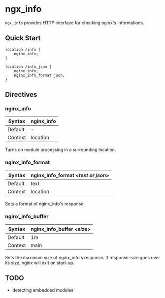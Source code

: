 # ngx_info

`ngx_info` provides HTTP interface for checking nginx's informations.

## Quick Start

```nginx
location /info {
    nginx_info;
}

location /info_json {
    nginx_info;
    nginx_info_format json;
}
```

## Directives

### nginx_info

|Syntax |nginx_info|
|-------|--------|
|Default|-|
|Context|location|

Turns on module processing in a surrounding location.

### nginx_info_format

|Syntax |nginx_info_format <*text or json*>|
|-------|--------|
|Default|text|
|Context|location|

Sets a format of nginx_info's response.

### nginx_info_buffer

|Syntax |nginx_info_buffer <*size*>|
|-------|--------|
|Default|1m|
|Context|main|

Sets the maximum size of nginx_info's response. 
If response-size goes over its size, nginx will exit on start-up.

## TODO

 * detecting embedded modules
